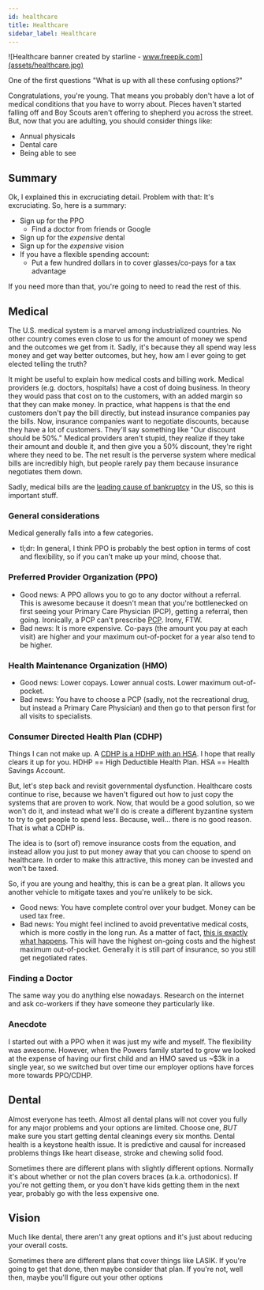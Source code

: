 ```yaml
---
id: healthcare
title: Healthcare
sidebar_label: Healthcare
---
```


![Healthcare banner created by starline - www.freepik.com](assets/healthcare.jpg)

One of the first questions "What is up with all these confusing options?"

Congratulations, you're young.  That means you probably don't have a lot of medical conditions that you have to worry about.  Pieces haven't started falling off and Boy Scouts aren't offering to shepherd you across the street.  But, now that you are adulting, you should consider things like:

* Annual physicals
* Dental care
* Being able to see

## Summary 

Ok, I explained this in excruciating detail.  Problem with that:  It's excruciating.  So, here is a summary:

* Sign up for the PPO
  * Find a doctor from friends or Google
* Sign up for the *expensive* dental
* Sign up for the *expensive* vision
* If you have a flexible spending account:  
  * Put a few hundred dollars in to cover glasses/co-pays for a tax advantage

If you need more than that, you're going to need to read the rest of this.

## Medical

The U.S. medical system is a marvel among industrialized countries.  No other country comes even close to us for the amount of money we spend and the outcomes we get from it.  Sadly, it's because they all spend way less money and get way better outcomes, but hey, how am I ever going to get elected telling the truth?

It might be useful to explain how medical costs and billing work.  Medical providers (e.g. doctors, hospitals) have a cost of doing business.  In theory they would pass that cost on to the customers, with an added margin so that they can make money.  In practice, what happens is that the end customers don't pay the bill directly, but instead insurance companies pay the bills.  Now, insurance companies want to negotiate discounts, because they have a lot of customers.  They'll say something like "Our discount should be 50%."  Medical providers aren't stupid, they realize if they take their amount and double it, and then give you a 50% discount, they're right where they need to be.  The net result is the perverse system where medical bills are incredibly high, but people rarely pay them because insurance negotiates them down.

Sadly, medical bills are the [leading cause of bankruptcy](https://www.cnbc.com/id/100840148) in the US, so this is important stuff.

### General considerations
Medical generally falls into a few categories.

* tl;dr:  In general, I think PPO is probably the best option in terms of cost and flexibility, so if you can't make up your mind, choose that.

### Preferred Provider Organization (PPO)
* Good news: A PPO allows you to go to any doctor without a referral.  This is awesome because it doesn't mean that you're bottlenecked on first seeing your Primary Care Physician (PCP), getting a referral, then going. Ironically, a PCP can't prescribe [PCP](https://en.wikipedia.org/wiki/Phencyclidine).  Irony, FTW.
* Bad news: It is more expensive.  Co-pays (the amount you pay at each visit) are higher and your maximum out-of-pocket for a year also tend to be higher.

### Health Maintenance Organization (HMO)
* Good news:  Lower copays.  Lower annual costs. Lower maximum out-of-pocket.
* Bad news:  You have to choose a PCP (sadly, not the recreational drug, but instead a Primary Care Physician) and then go to that person first for all visits to specialists.

### Consumer Directed Health Plan (CDHP)

Things I can not make up.  A [CDHP is a HDHP with an HSA](https://www.hca.wa.gov/employee-retiree-benefits/public-employees/health-plans-health-savings-accounts-hsas).  I hope that really clears it up for you.   HDHP == High Deductible Health Plan.  HSA == Health Savings Account.

But, let's step back and revisit governmental dysfunction.  Healthcare costs continue to rise, because we haven't figured out how to just copy the systems that are proven to work.  Now, that would be a good solution, so we won't do it, and instead what we'll do is create a different byzantine system to try to get people to spend less.  Because, well... there is no good reason.  That is what a CDHP is.

The idea is to (sort of) remove insurance costs from the equation, and instead allow you just to put money away that you can choose to spend on healthcare.  In order to make this attractive, this money can be invested and won't be taxed. 

So, if you are young and healthy, this is can be a great plan.  It allows you another vehicle to mitigate taxes and you're unlikely to be sick.  

* Good news: You have complete control over your budget.  Money can be used tax free.
* Bad news:  You might feel inclined to avoid preventative medical costs, which is more costly in the long run. As a matter of fact, [this is exactly what happens](https://www.npr.org/sections/health-shots/2019/04/18/713887452/high-deductible-health-policies-linked-to-delayed-diagnosis-and-treatment). This will have the highest on-going costs and the highest maximum out-of-pocket.  Generally it is still part of insurance, so you still get negotiated rates.

### Finding a Doctor
The same way you do anything else nowadays.  Research on the internet and ask co-workers if they have someone they particularly like.

### Anecdote
I started out with a PPO when it was just my wife and myself.  The flexibility was awesome.  However, when the Powers family started to grow we looked at the expense of having our first child and an HMO saved us ~$3k in a single year, so we switched but over time our employer options have forces more towards PPO/CDHP.

## Dental
Almost everyone has teeth.  Almost all dental plans will not cover you fully for any major problems and your options are limited.  Choose one, *BUT* make sure you start getting dental cleanings every six months.  Dental health is a keystone health issue.  It is predictive and causal for increased problems things like heart disease, stroke and chewing solid food.

Sometimes there are different plans with slightly different options.  Normally it's about whether or not the plan covers braces (a.k.a. orthodonics).  If you're not getting them, or you don't have kids getting them in the next year, probably go with the less expensive one.

## Vision
Much like dental, there aren't any great options and it's just about reducing your overall costs.   

Sometimes there are different plans that cover things like LASIK.  If you're going to get that done, then maybe consider that plan.  If you're not, well then, maybe you'll figure out your other options
